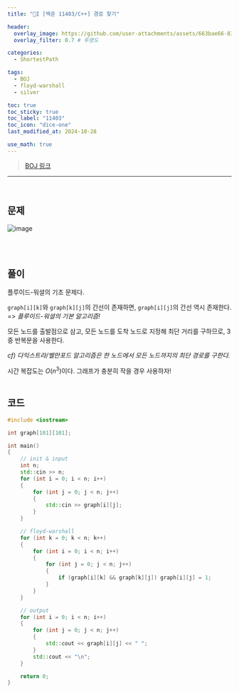 ```yaml
---
title: "🩶I [백준 11403/C++] 경로 찾기"

header:
  overlay_image: https://github.com/user-attachments/assets/663bae66-83e0-4c46-9cb5-26339b9df00c
  overlay_filter: 0.7 # 투명도

categories:
  - ShortestPath

tags:
  - BOJ
  - floyd-warshall
  - silver

toc: true
toc_sticky: true
toc_label: "11403"
toc_icon: "dice-one"
last_modified_at: 2024-10-28

use_math: true
---
```





> [BOJ 링크](https://www.acmicpc.net/problem/11403)



---



<br>



## 문제

  <img src="https://github.com/user-attachments/assets/40bb17dc-b98c-4680-bc92-774a9517a35e" alt="image"  /> 

<br><br>

## 풀이

플루이드-워셜의 기초 문제다.

`graph[i][k]`와 `graph[k][j]`의 간선이 존재하면, `graph[i][j]`의 간선 역시 존재한다. => *플루이드-워셜의 기본 알고리즘!*

모든 노드를 출발점으로 삼고, 모든 노드를 도착 노드로 지정해 최단 거리를 구하므로, 3중 반복문을 사용한다.

*cf) 다익스트라/벨만포드 알고리즘은 한 노드에서 모든 노드까지의 최단 경로를 구한다.*

시간 복잡도는 $O(n^{3})$이다. 그래프가 충분히 작을 경우 사용하자!
<br><br>

## 코드


```c++
#include <iostream>

int graph[101][101];

int main()
{
	// init & input
	int n;
	std::cin >> n;
	for (int i = 0; i < n; i++)
	{
		for (int j = 0; j < n; j++)
		{
			std::cin >> graph[i][j];
		}
	}

	// floyd-warshall
	for (int k = 0; k < n; k++)
	{
		for (int i = 0; i < n; i++)
		{
			for (int j = 0; j < n; j++)
			{
				if (graph[i][k] && graph[k][j]) graph[i][j] = 1;
			}
		}
	}

	// output
	for (int i = 0; i < n; i++)
	{
		for (int j = 0; j < n; j++)
		{
			std::cout << graph[i][j] << " ";
		}
		std::cout << "\n";
	}

	return 0;
}
```